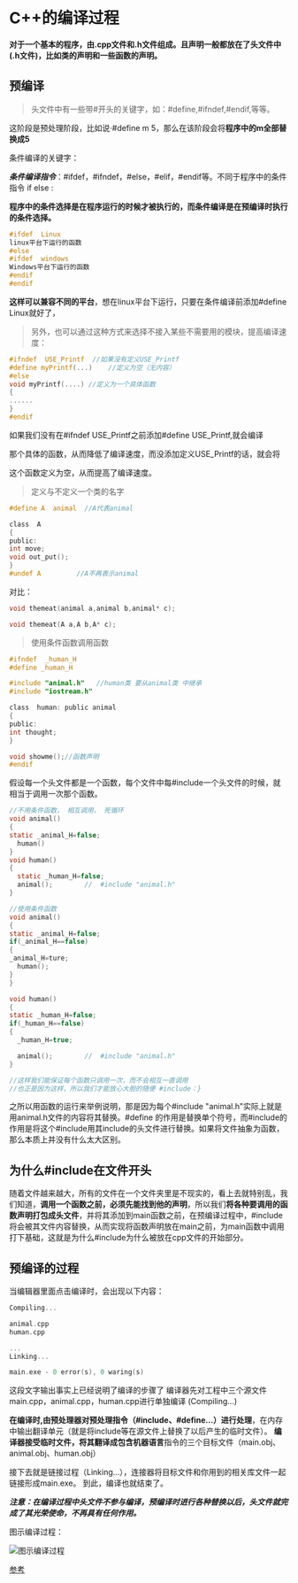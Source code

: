 # C++的编译过程

**对于一个基本的程序，由.cpp文件和.h文件组成。且声明一般都放在了头文件中(.h文件)，比如类的声明和一些函数的声明。**

## 预编译

>头文件中有一些带#开头的关键字，如：#define,#ifndef,#endif,等等。

  这阶段是预处理阶段，比如说·#define m 5，那么在该阶段会将**程序中的m全部替换成5**

  条件编译的关键字：

  ***条件编译指令***：#ifdef，#ifndef，#else，#elif，#endif等。不同于程序中的条件指令 if else :

  **程序中的条件选择是在程序运行的时候才被执行的，而条件编译是在预编译时执行的条件选择。**

```C
#ifdef  Linux
linux平台下运行的函数
#else
#ifdef  windows
Windows平台下运行的函数
#endif       
#endif
```

**这样可以兼容不同的平台**，想在linux平台下运行，只要在条件编译前添加#define Linux就好了，

>另外，也可以通过这种方式来选择不接入某些不需要用的模块，提高编译速度：

```C
#ifndef  USE_Printf  //如果没有定义USE_Printf
#define myPrintf(...)    //定义为空（无内容）
#else
void myPrintf(....) //定义为一个具体函数
{
......
}           
#endif
```

如果我们没有在#ifndef USE_Printf之前添加#define USE_Printf,就会编译

那个具体的函数，从而降低了编译速度，而没添加定义USE_Printf的话，就会将

这个函数定义为空，从而提高了编译速度。

>定义与不定义一个类的名字

```C
#define A  animal  //A代表animal

class  A
{
public:
int move;
void out_put();
}
#undef A         //A不再表示animal
```

对比：

```C
void themeat(animal a,animal b,animal* c);

void themeat(A a,A b,A* c);
```

>使用条件函数调用函数

```C
#ifndef  _human_H 
#define _human_H 

#include "animal.h"   //human类 要从animal类 中继承
#include "iostream.h"

class  human: public animal
{
public:
int thought;
}

void showme();//函数声明
#endif
```

假设每一个头文件都是一个函数，每个文件中每#include一个头文件的时候，就相当于调用一次那个函数。

```C
//不用条件函数， 相互调用， 死循环
void animal()
{
static _animal_H=false;
  human()
}
void human()
{
  static _human_H=false;
  animal();        //  #include "animal.h"   
}
```

```C
//使用条件函数
void animal()
{
static _animal_H=false;
if(_animal_H==false)
{
_animal_H=ture;
  human();
}
}

void human()
{
static _human_H=false;
if(_human_H==false)
{
  _human_H=true;

  animal();        //  #include "animal.h"  
} 

//这样我们能保证每个函数只调用一次，而不会相互一直调用
//也正是因为这样，所以我们才能放心大胆的随便 #include：}
```

之所以用函数的运行来举例说明，那是因为每个#include "animal.h"实际上就是用animal.h文件的内容将其替换。#define 的作用是替换单个符号，而#include的作用是将这个#include用其include的头文件进行替换。如果将文件抽象为函数，那么本质上并没有什么太大区别。

## 为什么#include在文件开头

随着文件越来越大，所有的文件在一个文件夹里是不现实的，看上去就特别乱，我们知道，**调用一个函数之前，必须先能找到他的声明**，所以我们**将各种要调用的函数声明打包成头文件**，并将其添加到main函数之前，在预编译过程中，#include将会被其文件内容替换，从而实现将函数声明放在main之前，为main函数中调用打下基础，这就是为什么#include为什么被放在cpp文件的开始部分。

## 预编译的过程

当编辑器里面点击编译时，会出现以下内容：

```C
Compiling...

animal.cpp
human.cpp

...
Linking...

main.exe - 0 error(s), 0 waring(s)
```

这段文字输出事实上已经说明了编译的步骤了
编译器先对工程中三个源文件main.cpp，animal.cpp，human.cpp进行单独编译 (Compiling...)

**在编译时,由预处理器对预处理指令（#include、#define…）进行处理**，在内存中输出翻译单元（就是将include等在源文件上替换了以后产生的临时文件）。
**编译器接受临时文件，将其翻译成包含机器语言**指令的三个目标文件（main.obj、animal.obj、human.obj）

接下去就是链接过程（Linking...），连接器将目标文件和你用到的相关库文件一起链接形成main.exe。
到此，编译也就结束了。

***注意：在编译过程中头文件不参与编译，预编译时进行各种替换以后，头文件就完成了其光荣使命，不再具有任何作用。***

图示编译过程：

![图示编译过程](https://img-blog.csdn.net/20180927202022582?watermark/2/text/aHR0cHM6Ly9ibG9nLmNzZG4ubmV0L3FxXzQzMTMzMTM1/font/5a6L5L2T/fontsize/400/fill/I0JBQkFCMA==/dissolve/70)

[参考](https://blog.csdn.net/qq_43133135/article/details/82865618)
